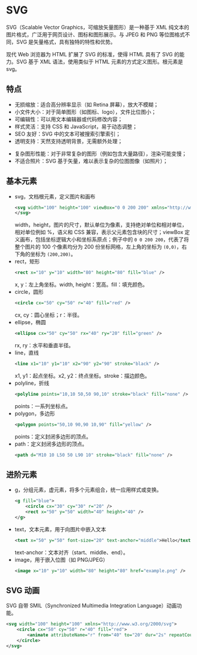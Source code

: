 # SVG
SVG（Scalable Vector Graphics，可缩放矢量图形）是一种基于 XML 纯文本的图片格式，广泛用于网页设计、图标和图形展示。与 JPEG 和 PNG 等位图格式不同，SVG 是矢量格式，具有独特的特性和优势。

现代 Web 浏览器为 HTML 扩展了 SVG 的标准，使得 HTML 具有了 SVG 的能力。SVG 基于 XML 语法，使用类似于 HTML 元素的方式定义图形。根元素是 svg。

## 特点
+ 无损缩放：适合高分辨率显示（如 Retina 屏幕），放大不模糊；
+ 小文件大小：对于简单图形（如图标、logo），文件比位图小；
+ 可编辑性：可以用文本编辑器或代码修改内容；
+ 样式灵活：支持 CSS 和 JavaScript，易于动态调整；
+ SEO 友好：SVG 中的文本可被搜索引擎索引；
+ 透明支持：天然支持透明背景，无需额外处理；
- 复杂图形性能：对于非常复杂的图形（例如包含大量路径），渲染可能变慢；
- 不适合照片：SVG 基于矢量，难以表示复杂的位图图像（如照片）；

## 基本元素
+ svg，文档根元素，定义图片和画布
  ```xml
  <svg width="100" height="100" viewBox="0 0 200 200" xmlns="http://www.w3.org/2000/svg">
  </svg>
  ```
  width，height，图片的尺寸，默认单位为像素，支持绝对单位和相对单位，相对单位例如 %，语义和 CSS 兼容，表示父元素包含块的尺寸；viewBox 定义画布，包括坐标逻辑大小和坐标系原点；例子中的 `0 0 200 200`，代表了将整个图片的 100 个像素均分为 200 份坐标网格，左上角的坐标为 `(0,0)`，右下角的坐标为 `(200,200)`。
+ rect，矩形
  ```xml
  <rect x="10" y="10" width="80" height="80" fill="blue" />
  ```
  x, y：左上角坐标。width, height：宽高。fill：填充颜色。
+ circle，圆形
  ```xml
  <circle cx="50" cy="50" r="40" fill="red" />
  ```
  cx, cy：圆心坐标；r：半径。
+ ellipse，椭圆
  ```xml
  <ellipse cx="50" cy="50" rx="40" ry="20" fill="green" />
  ```
  rx, ry：水平和垂直半径。
+ line，直线
  ```xml
  <line x1="10" y1="10" x2="90" y2="90" stroke="black" />
  ```
  x1, y1：起点坐标。x2, y2：终点坐标。stroke：描边颜色。
+ polyline，折线
  ```xml
  <polyline points="10,10 50,50 90,10" stroke="black" fill="none" />
  ```
  points：一系列坐标点。
+ polygon，多边形
  ```xml
  <polygon points="50,10 90,90 10,90" fill="yellow" />
  ```
  points：定义封闭多边形的顶点。
+ path：定义封闭多边形的顶点。
  ```xml
  <path d="M10 10 L50 50 L90 10" stroke="black" fill="none" />
  ```

## 进阶元素
+ g，分组元素，虚元素，将多个元素组合，统一应用样式或变换。
  ```xml
  <g fill="blue">
      <circle cx="30" cy="30" r="20" />
      <rect x="50" y="50" width="40" height="40" />
  </g>
  ```
+ text，文本元素，用于向图片中嵌入文本
  ```xml
  <text x="50" y="50" font-size="20" text-anchor="middle">Hello</text>
  ```
  text-anchor：文本对齐（start、middle、end）。
+ image，用于嵌入位图（如 PNG/JPEG）
  ```xml
  <image x="10" y="10" width="80" height="80" href="example.png" />
  ```

## SVG 动画
SVG 自带 SMIL（Synchronized Multimedia Integration Language）动画功能。

```xml
<svg width="100" height="100" xmlns="http://www.w3.org/2000/svg">
    <circle cx="50" cy="50" r="40" fill="red">
        <animate attributeName="r" from="40" to="20" dur="2s" repeatCount="indefinite" />
    </circle>
</svg>
```
